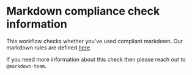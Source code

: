 # Markdown compliance check information

This workflow checks whether you've used compliant markdown.
Our markdown rules are defined [here](https://github.com/saturn-inc/.github/blob/main/config/md-nlint.yml).

If you need more information about this check then please reach out to `@markdown-team`.
